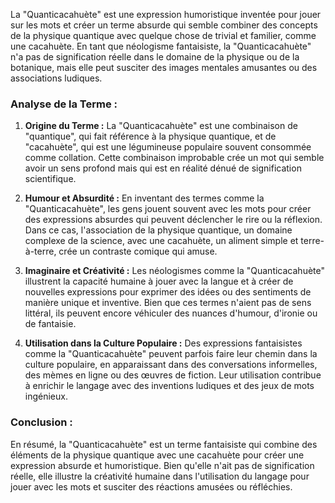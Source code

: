 La "Quanticacahuète" est une expression humoristique inventée pour jouer sur les mots et créer un terme absurde qui semble combiner des concepts de la physique quantique avec quelque chose de trivial et familier, comme une cacahuète. En tant que néologisme fantaisiste, la "Quanticacahuète" n'a pas de signification réelle dans le domaine de la physique ou de la botanique, mais elle peut susciter des images mentales amusantes ou des associations ludiques.

### Analyse de la Terme :

1. **Origine du Terme :** La "Quanticacahuète" est une combinaison de "quantique", qui fait référence à la physique quantique, et de "cacahuète", qui est une légumineuse populaire souvent consommée comme collation. Cette combinaison improbable crée un mot qui semble avoir un sens profond mais qui est en réalité dénué de signification scientifique.

2. **Humour et Absurdité :** En inventant des termes comme la "Quanticacahuète", les gens jouent souvent avec les mots pour créer des expressions absurdes qui peuvent déclencher le rire ou la réflexion. Dans ce cas, l'association de la physique quantique, un domaine complexe de la science, avec une cacahuète, un aliment simple et terre-à-terre, crée un contraste comique qui amuse.

3. **Imaginaire et Créativité :** Les néologismes comme la "Quanticacahuète" illustrent la capacité humaine à jouer avec la langue et à créer de nouvelles expressions pour exprimer des idées ou des sentiments de manière unique et inventive. Bien que ces termes n'aient pas de sens littéral, ils peuvent encore véhiculer des nuances d'humour, d'ironie ou de fantaisie.

4. **Utilisation dans la Culture Populaire :** Des expressions fantaisistes comme la "Quanticacahuète" peuvent parfois faire leur chemin dans la culture populaire, en apparaissant dans des conversations informelles, des mèmes en ligne ou des œuvres de fiction. Leur utilisation contribue à enrichir le langage avec des inventions ludiques et des jeux de mots ingénieux.

### Conclusion :

En résumé, la "Quanticacahuète" est un terme fantaisiste qui combine des éléments de la physique quantique avec une cacahuète pour créer une expression absurde et humoristique. Bien qu'elle n'ait pas de signification réelle, elle illustre la créativité humaine dans l'utilisation du langage pour jouer avec les mots et susciter des réactions amusées ou réfléchies.